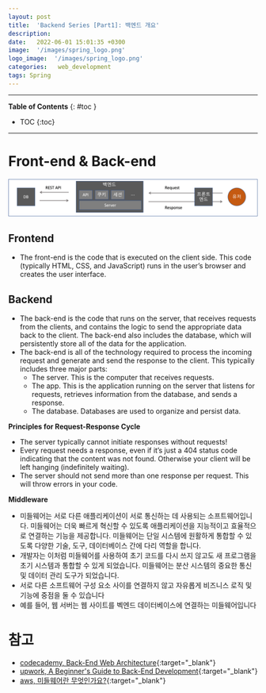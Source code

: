 ```yaml
---
layout: post
title:  'Backend Series [Part1]: 백엔드 개요'
description: 
date:   2022-06-01 15:01:35 +0300
image:  '/images/spring_logo.png'
logo_image:  '/images/spring_logo.png'
categories:   web_development
tags: Spring
---
```

---

**Table of Contents**
{: #toc }
*  TOC
{:toc}

---
# Front-end & Back-end

![](/images/backend_1.png)

## Frontend

- The front-end is the code that is executed on the client side. This code (typically HTML, CSS, and JavaScript) runs in the user’s browser and creates the user interface.

## Backend

- The back-end is the code that runs on the server, that receives requests from the clients, and contains the logic to send the appropriate data back to the client. The back-end also includes the database, which will persistently store all of the data for the application. 
- The back-end is all of the technology required to process the incoming request and generate and send the response to the client. This typically includes three major parts:
  - The server. This is the computer that receives requests.
  - The app. This is the application running on the server that listens for requests, retrieves information from the database, and sends a response.
  - The database. Databases are used to organize and persist data.


**Principles for Request-Response Cycle**  

- The server typically cannot initiate responses without requests!
- Every request needs a response, even if it’s just a 404 status code indicating that the content was not found. Otherwise your client will be left hanging (indefinitely waiting).
- The server should not send more than one response per request. This will throw errors in your code.

**Middleware**  

- 미들웨어는 서로 다른 애플리케이션이 서로 통신하는 데 사용되는 소프트웨어입니다. 미들웨어는 더욱 빠르게 혁신할 수 있도록 애플리케이션을 지능적이고 효율적으로 연결하는 기능을 제공합니다. 미들웨어는 단일 시스템에 원활하게 통합할 수 있도록 다양한 기술, 도구, 데이터베이스 간에 다리 역할을 합니다.
- 개발자는 이처럼 미들웨어를 사용하여 초기 코드를 다시 쓰지 않고도 새 프로그램을 초기 시스템과 통합할 수 있게 되었습니다. 미들웨어는 분산 시스템의 중요한 통신 및 데이터 관리 도구가 되었습니다.
- 서로 다른 소프트웨어 구성 요소 사이를 연결하지 않고 자유롭게 비즈니스 로직 및 기능에 중점을 둘 수 있습니다
- 예를 들어, 웹 서버는 웹 사이트를 벡엔드 데이터베이스에 연결하는 미들웨어입니다




# 참고

- [codecademy, Back-End Web Architecture](https://www.codecademy.com/article/back-end-architecture){:target="_blank"}
- [upwork, A Beginner's Guide to Back-End Development](https://www.upwork.com/resources/beginners-guide-back-end-development){:target="_blank"}
- [aws, 미들웨어란 무엇인가요?](https://aws.amazon.com/ko/what-is/middleware/){:target="_blank"}